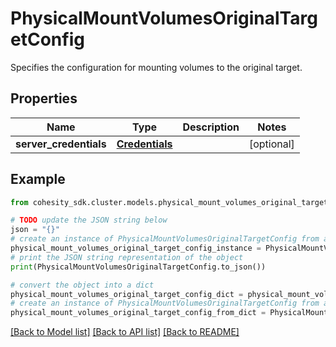 # PhysicalMountVolumesOriginalTargetConfig

Specifies the configuration for mounting volumes to the original target.

## Properties

Name | Type | Description | Notes
------------ | ------------- | ------------- | -------------
**server_credentials** | [**Credentials**](Credentials.md) |  | [optional] 

## Example

```python
from cohesity_sdk.cluster.models.physical_mount_volumes_original_target_config import PhysicalMountVolumesOriginalTargetConfig

# TODO update the JSON string below
json = "{}"
# create an instance of PhysicalMountVolumesOriginalTargetConfig from a JSON string
physical_mount_volumes_original_target_config_instance = PhysicalMountVolumesOriginalTargetConfig.from_json(json)
# print the JSON string representation of the object
print(PhysicalMountVolumesOriginalTargetConfig.to_json())

# convert the object into a dict
physical_mount_volumes_original_target_config_dict = physical_mount_volumes_original_target_config_instance.to_dict()
# create an instance of PhysicalMountVolumesOriginalTargetConfig from a dict
physical_mount_volumes_original_target_config_from_dict = PhysicalMountVolumesOriginalTargetConfig.from_dict(physical_mount_volumes_original_target_config_dict)
```
[[Back to Model list]](../README.md#documentation-for-models) [[Back to API list]](../README.md#documentation-for-api-endpoints) [[Back to README]](../README.md)


